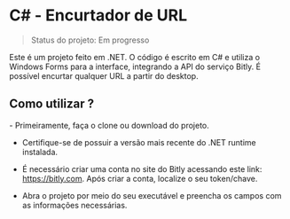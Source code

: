 <h1>C# - Encurtador de URL</h1>

> Status do projeto: Em progresso

Este é um projeto feito em .NET. O código é escrito em C# e utiliza o Windows Forms para a interface, integrando a API do serviço Bitly. É possível encurtar qualquer URL a partir do desktop.

<h2>Como utilizar ?</h2>
- Primeiramente, faça o clone ou download do projeto.

- Certifique-se de possuir a versão mais recente do .NET runtime instalada.

- É necessário criar uma conta no site do Bitly acessando este link: https://bitly.com. Após criar a conta, localize o seu token/chave.

- Abra o projeto por meio do seu executável e preencha os campos com as informações necessárias.
